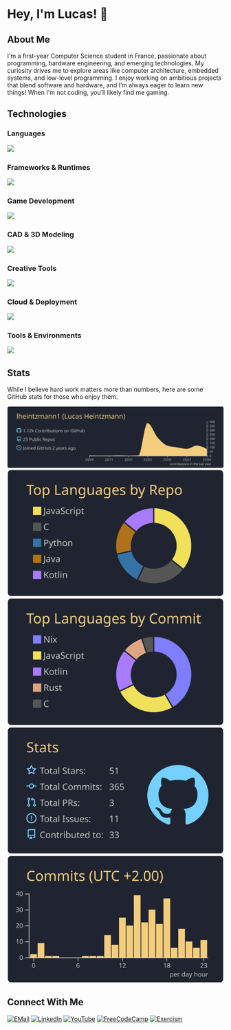 # Hey, I'm Lucas! 👋

## About Me
I'm a first-year Computer Science student in France, passionate about programming, hardware engineering, and emerging technologies. My curiosity drives me to explore areas like computer architecture, embedded systems, and low-level programming. I enjoy working on ambitious projects that blend software and hardware, and I’m always eager to learn new things! When I'm not coding, you’ll likely find me gaming.

## Technologies

### Languages
<img src="https://skillicons.vercel.app/api/svg?i=c,cs,python,java,kotlin,rust,ocaml,bash,powershell,javascript,html,css,markdown&theme=light" />

### Frameworks & Runtimes
<img src="https://skillicons.vercel.app/api/svg?i=dotnet,nodejs&theme=light" />

### Game Development
<img src="https://skillicons.vercel.app/api/svg?i=unity,unrealengine&theme=light" />

### CAD & 3D Modeling
<img src="https://skillicons.vercel.app/api/svg?i=blender,autocad,maya,3dsmax&theme=light" />

### Creative Tools
<img src="https://skillicons.vercel.app/api/svg?i=davinci&theme=light" /> <!-- TODO: Affinity suite -->

### Cloud & Deployment
<img src="https://skillicons.vercel.app/api/svg?i=vercel&theme=light" />

### Tools & Environments
<img src="https://skillicons.vercel.app/api/svg?i=git,linux,windows,vscode,visualstudio,idea,nix&theme=light" />

## Stats

While I believe hard work matters more than numbers, here are some GitHub stats for those who enjoy them.

![GitHub Profile Details](./profile-summary-card-output/ayu_mirage/0-profile-details.svg)
![Repository Languages](./profile-summary-card-output/ayu_mirage/1-repos-per-language.svg)
![Most Used Languages](./profile-summary-card-output/ayu_mirage/2-most-commit-language.svg)
![GitHub Stats](./profile-summary-card-output/ayu_mirage/3-stats.svg)
![Productive Time](./profile-summary-card-output/ayu_mirage/4-productive-time.svg)

## Connect With Me
[![EMail](https://skill-badges.vercel.app/api/badge?icon=gmail&name=Email&_t=0)](mailto:lheintzmann1@disroot.org)
[![LinkedIn](https://skill-badges.vercel.app/api/badge?icon=linkedin&name=LinkedIn&_t=0)](https://www.linkedin.com/in/lheintzmann1)
[![YouTube](https://skill-badges.vercel.app/api/badge?icon=youtube&name=YouTube&_t=0)](https://www.youtube.com/@LucasHeintzmann)
[![FreeCodeCamp](https://skill-badges.vercel.app/api/badge?icon=freecodecamp&name=FreeCodeCamp&_t=0)](https://www.freecodecamp.org/lheintzmann1)
[![Exercism](https://skill-badges.vercel.app/api/badge?icon=exercism&name=Exercism&_t=0)](https://exercism.org/profiles/lheintzmann1)